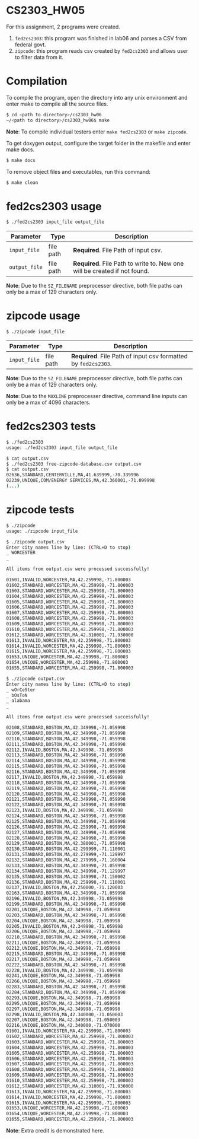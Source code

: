 # CS2303_HW05

For this assignment, 2 programs were created.
1. `fed2cs2303`: this program was finished in lab06 and parses a CSV from federal govt.
2. `zipcode`: this program reads csv created by `fed2cs2303` and allows user to filter data from it.

# Compilation 
To compile the program, open the directory into any unix environment and enter make to compile all the source files.
```sh
$ cd <path to directory>/cs2303_hw06
~/<path to directory>/cs2303_hw06$ make
```
**Note**: To compile individual testers enter `make fed2cs2303` or `make zipcode`.

To get doxygen output, configure the target folder in the makefile and enter make docs.
```sh
$ make docs
```

To remove object files and executables, run this command:
```sh
$ make clean
```

# fed2cs2303 usage
```sh
$ ./fed2cs2303 input_file output_file
```
| Parameter | Type   | Description |
| ---       | ---    | --- |
| `input_file`    | file path    | **Required**. File Path of input csv. |
| `output_file`    | file path    | **Required**. File Path to write to. New one will be created if not found. |

**Note**: Due to the `SZ_FILENAME` preprocesser directive, both file paths can only be a max of 129 characters only.

# zipcode usage
```sh
$ ./zipcode input_file
```

| Parameter | Type   | Description |
| ---       | ---    | --- |
| `input_file`    | file path    | **Required**. File Path of input csv formatted by `fed2cs2303`. |

**Note**: Due to the `SZ_FILENAME` preprocesser directive, both file paths can only be a max of 129 characters only.

**Note**: Due to the `MAXLINE` preprocesser directive, command line inputs can only be a max of 4096 characters. 

# fed2cs2303 tests
```sh
$ ./fed2cs2303 
usage: ./fed2cs2303 input_file output_file
```

```sh
$ cat output.csv
$ ./fed2cs2303 free-zipcode-database.csv output.csv
$ cat output.csv
02636,STANDARD,CENTERVILLE,MA,41.639999,-70.339996
02239,UNIQUE,COM/ENERGY SERVICES,MA,42.360001,-71.099998
(...)
```

# zipcode tests

```sh
$ ./zipcode 
usage: ./zipcode input_file
```

```sh
$ ./zipcode output.csv
Enter city names line by line: (CTRL+D to stop)
_ WORCESTER
_ 

All items from output.csv were processed successfully!

01601,INVALID,WORCESTER,MA,42.259998,-71.800003
01602,STANDARD,WORCESTER,MA,42.259998,-71.800003
01603,STANDARD,WORCESTER,MA,42.259998,-71.800003
01604,STANDARD,WORCESTER,MA,42.259998,-71.800003
01605,STANDARD,WORCESTER,MA,42.259998,-71.800003
01606,STANDARD,WORCESTER,MA,42.259998,-71.800003
01607,STANDARD,WORCESTER,MA,42.259998,-71.800003
01608,STANDARD,WORCESTER,MA,42.259998,-71.800003
01609,STANDARD,WORCESTER,MA,42.259998,-71.800003
01610,STANDARD,WORCESTER,MA,42.259998,-71.800003
01612,STANDARD,WORCESTER,MA,42.310001,-71.930000
01613,INVALID,WORCESTER,MA,42.259998,-71.800003
01614,INVALID,WORCESTER,MA,42.259998,-71.800003
01615,INVALID,WORCESTER,MA,42.259998,-71.800003
01653,UNIQUE,WORCESTER,MA,42.259998,-71.800003
01654,UNIQUE,WORCESTER,MA,42.259998,-71.800003
01655,STANDARD,WORCESTER,MA,42.259998,-71.800003
```

```sh
$ ./zipcode output.csv
Enter city names line by line: (CTRL+D to stop)
_ wOrCeSter
_ bOsToN
_ alabama
_ 

All items from output.csv were processed successfully!

02108,STANDARD,BOSTON,MA,42.349998,-71.059998
02109,STANDARD,BOSTON,MA,42.349998,-71.059998
02110,STANDARD,BOSTON,MA,42.349998,-71.059998
02111,STANDARD,BOSTON,MA,42.349998,-71.059998
02112,INVALID,BOSTON,MA,42.349998,-71.059998
02113,STANDARD,BOSTON,MA,42.349998,-71.059998
02114,STANDARD,BOSTON,MA,42.349998,-71.059998
02115,STANDARD,BOSTON,MA,42.349998,-71.059998
02116,STANDARD,BOSTON,MA,42.349998,-71.059998
02117,INVALID,BOSTON,MA,42.349998,-71.059998
02118,STANDARD,BOSTON,MA,42.349998,-71.059998
02119,STANDARD,BOSTON,MA,42.349998,-71.059998
02120,STANDARD,BOSTON,MA,42.349998,-71.059998
02121,STANDARD,BOSTON,MA,42.349998,-71.059998
02122,STANDARD,BOSTON,MA,42.349998,-71.059998
02123,INVALID,BOSTON,MA,42.349998,-71.059998
02124,STANDARD,BOSTON,MA,42.349998,-71.059998
02125,STANDARD,BOSTON,MA,42.349998,-71.059998
02126,STANDARD,BOSTON,MA,42.259998,-71.099998
02127,STANDARD,BOSTON,MA,42.349998,-71.059998
02128,STANDARD,BOSTON,MA,42.349998,-71.059998
02129,STANDARD,BOSTON,MA,42.380001,-71.059998
02130,STANDARD,BOSTON,MA,42.299999,-71.110001
02131,STANDARD,BOSTON,MA,42.279999,-71.129997
02132,STANDARD,BOSTON,MA,42.279999,-71.160004
02133,STANDARD,BOSTON,MA,42.349998,-71.059998
02134,STANDARD,BOSTON,MA,42.349998,-71.129997
02135,STANDARD,BOSTON,MA,42.349998,-71.150002
02136,STANDARD,BOSTON,MA,42.259998,-71.110001
02137,INVALID,BOSTON,MA,42.250000,-71.120003
02163,STANDARD,BOSTON,MA,42.349998,-71.059998
02196,INVALID,BOSTON,MA,42.349998,-71.059998
02199,STANDARD,BOSTON,MA,42.349998,-71.059998
02201,UNIQUE,BOSTON,MA,42.349998,-71.059998
02203,STANDARD,BOSTON,MA,42.349998,-71.059998
02204,UNIQUE,BOSTON,MA,42.349998,-71.059998
02205,INVALID,BOSTON,MA,42.349998,-71.059998
02206,UNIQUE,BOSTON,MA,42.349998,-71.059998
02210,STANDARD,BOSTON,MA,42.349998,-71.059998
02211,UNIQUE,BOSTON,MA,42.349998,-71.059998
02212,UNIQUE,BOSTON,MA,42.349998,-71.059998
02215,STANDARD,BOSTON,MA,42.349998,-71.059998
02217,UNIQUE,BOSTON,MA,42.349998,-71.059998
02222,STANDARD,BOSTON,MA,42.349998,-71.059998
02228,INVALID,BOSTON,MA,42.349998,-71.059998
02241,UNIQUE,BOSTON,MA,42.349998,-71.059998
02266,UNIQUE,BOSTON,MA,42.349998,-71.059998
02283,STANDARD,BOSTON,MA,42.349998,-71.059998
02284,STANDARD,BOSTON,MA,42.349998,-71.059998
02293,UNIQUE,BOSTON,MA,42.349998,-71.059998
02295,UNIQUE,BOSTON,MA,42.349998,-71.059998
02297,UNIQUE,BOSTON,MA,42.349998,-71.059998
02298,INVALID,BOSTON,MA,42.340000,-71.050003
02207,UNIQUE,BOSTON,MA,42.349998,-71.050003
02216,UNIQUE,BOSTON,MA,42.340000,-71.070000
01601,INVALID,WORCESTER,MA,42.259998,-71.800003
01602,STANDARD,WORCESTER,MA,42.259998,-71.800003
01603,STANDARD,WORCESTER,MA,42.259998,-71.800003
01604,STANDARD,WORCESTER,MA,42.259998,-71.800003
01605,STANDARD,WORCESTER,MA,42.259998,-71.800003
01606,STANDARD,WORCESTER,MA,42.259998,-71.800003
01607,STANDARD,WORCESTER,MA,42.259998,-71.800003
01608,STANDARD,WORCESTER,MA,42.259998,-71.800003
01609,STANDARD,WORCESTER,MA,42.259998,-71.800003
01610,STANDARD,WORCESTER,MA,42.259998,-71.800003
01612,STANDARD,WORCESTER,MA,42.310001,-71.930000
01613,INVALID,WORCESTER,MA,42.259998,-71.800003
01614,INVALID,WORCESTER,MA,42.259998,-71.800003
01615,INVALID,WORCESTER,MA,42.259998,-71.800003
01653,UNIQUE,WORCESTER,MA,42.259998,-71.800003
01654,UNIQUE,WORCESTER,MA,42.259998,-71.800003
01655,STANDARD,WORCESTER,MA,42.259998,-71.800003
```
**Note**: Extra credit is demonstrated here.

